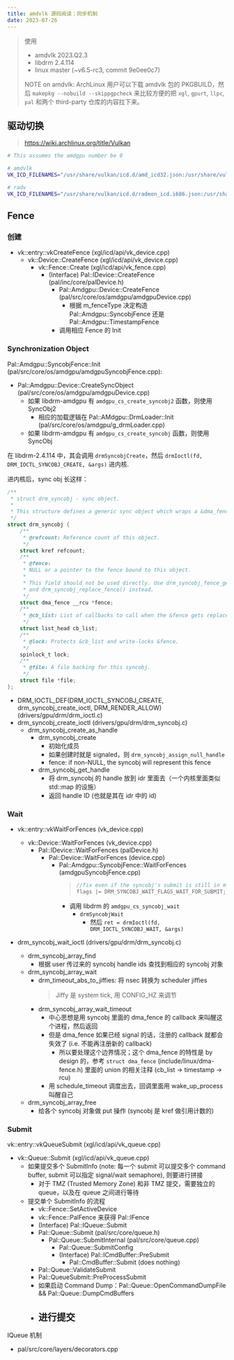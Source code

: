 ```yaml
---
title: amdvlk 源码阅读：同步机制
date: 2023-07-26
---
```


> 使用
> - amdvlk 2023.Q2.3
> - libdrm 2.4.114
> - linux master (~v6.5-rc3, commit 9e0ee0c7)
>
> NOTE on amdvlk: ArchLinux 用户可以下载 amdvlk 包的 PKGBUILD，然后 `makepkg --nobuild --skippgpcheck` 来比较方便的把 `xgl`, `gpurt`, `llpc`, `pal` 和两个 third-party 仓库的内容拉下来。

## 驱动切换

> https://wiki.archlinux.org/title/Vulkan

```bash
# This assumes the amdgpu number be 0

# amdvlk
VK_ICD_FILENAMES="/usr/share/vulkan/icd.d/amd_icd32.json:/usr/share/vulkan/icd.d/amd_icd64.json" vkcube --gpu_number 0

# radv
VK_ICD_FILENAMES="/usr/share/vulkan/icd.d/radeon_icd.i686.json:/usr/share/vulkan/icd.d/radeon_icd.x86_64.json" vkcube --gpu_number 0
```

## Fence

### 创建

- vk::entry::vkCreateFence (xgl/icd/api/vk_device.cpp)
  - vk::Device::CreateFence (xgl/icd/api/vk_device.cpp)
    - vk::Fence::Create (xgl/icd/api/vk_fence.cpp)
      - (Interface) Pal::IDevice::CreateFence (pal/inc/core/palDevice.h)
        - Pal::Amdgpu::Device::CreateFence (pal/src/core/os/amdgpu/amdgpuDevice.cpp)
          - 根据 m_fenceType 决定构造 Pal::Amdgpu::SyncobjFence 还是 Pal::Amdgpu::TimestampFence
        - 调用相应 Fence 的 Init


### Synchronization Object

Pal::Amdgpu::SyncobjFence::Init (pal/src/core/os/amdgpu/amdgpuSyncobjFence.cpp):
- Pal::Amdgpu::Device::CreateSyncObject (pal/src/core/os/amdgpu/amdgpuDevice.cpp)
  - 如果 libdrm-amdgpu 有 `amdgpu_cs_create_syncobj2` 函数，则使用 SyncObj2
    - 相应的加载逻辑在 Pal::AMdgpu::DrmLoader::Init (pal/src/core/os/amdgpu/g_drmLoader.cpp)
  - 如果 libdrm-amdgpu 有 `amdgpu_cs_create_syncobj` 函数，则使用 SyncObj

在 libdrm-2.4.114 中，其会调用 `drmSyncobjCreate`，然后 `drmIoctl(fd, DRM_IOCTL_SYNCOBJ_CREATE, &args)` 进内核.

进内核后，sync obj 长这样：

```c
/**
 * struct drm_syncobj - sync object.
 *
 * This structure defines a generic sync object which wraps a &dma_fence.
 */
struct drm_syncobj {
	/**
	 * @refcount: Reference count of this object.
	 */
	struct kref refcount;
	/**
	 * @fence:
	 * NULL or a pointer to the fence bound to this object.
	 *
	 * This field should not be used directly. Use drm_syncobj_fence_get()
	 * and drm_syncobj_replace_fence() instead.
	 */
	struct dma_fence __rcu *fence;
	/**
	 * @cb_list: List of callbacks to call when the &fence gets replaced.
	 */
	struct list_head cb_list;
	/**
	 * @lock: Protects &cb_list and write-locks &fence.
	 */
	spinlock_t lock;
	/**
	 * @file: A file backing for this syncobj.
	 */
	struct file *file;
};
```
- DRM_IOCTL_DEF(DRM_IOCTL_SYNCOBJ_CREATE, drm_syncobj_create_ioctl, DRM_RENDER_ALLOW) (drivers/gpu/drm/drm_ioctl.c)
- drm_syncobj_create_ioctl (drivers/gpu/drm/drm_syncobj.c)
  - drm_syncobj_create_as_handle
    - drm_syncobj_create
      - 初始化成员
      - 如果创建时就是 signaled，则 `drm_syncobj_assign_null_handle`
      - fence: if non-NULL, the syncobj will represent this fence
    - drm_syncobj_get_handle
      - 将 drm_syncobj 的 handle 放到 idr 里面去（一个内核里面类似 std::map 的设施）
      - 返回 handle ID (也就是其在 idr 中的 id)

### Wait

- vk::entry::vkWaitForFences (vk_device.cpp)
  - vk::Device::WaitForFences (vk_device.cpp)
    - Pal::IDevice::WaitForFences (palDevice.h)
	  - Pal::Device::WaitForFences (device.cpp)
	  	- Pal::Amdgpu::SyncobjFence::WaitForFences (amdgpuSyncobjFence.cpp)
		  > ```c
		  > //fix even if the syncobj's submit is still in m_batchedCmds.
		  > flags |= DRM_SYNCOBJ_WAIT_FLAGS_WAIT_FOR_SUBMIT;
		  > ```
		  - 调用 libdrm 的 `amdgpu_cs_syncobj_wait`
		  	- `drmSyncobjWait`
			  - 然后 `ret = drmIoctl(fd, DRM_IOCTL_SYNCOBJ_WAIT, &args)`


- drm_syncobj_wait_ioctl (drivers/gpu/drm/drm_syncobj.c)
  - drm_syncobj_array_find
	- 根据 user 传过来的 syncobj handle ids 查找到相应的 syncobj 对象
  - drm_syncobj_array_wait
    - drm_timeout_abs_to_jiffies: 将 nsec 转换为 scheduler jiffies
	  > Jiffy 是 system tick, 用 CONFIG_HZ 来调节
	- drm_syncobj_array_wait_timeout
	  - 中心思想是用 syncobj 里面的 dma_fence 的 callback 来叫醒这个进程，然后返回
	  - 但是 dma_fence 如果已经 signal 的话，注册的 callback 就都会失效了 (i.e. 不能再注册新的 callback)
	    - 所以要处理这个边界情况；这个 dma_fence 的特性是 by design 的，参考 `struct dma_fence` (include/linux/dma-fence.h) 里面的 union 的相关注释 (cb_list -> timestamp -> rcu)
	  - 用 schedule_timeout 调度出去，回调里面用 wake_up_process 叫醒自己
  - drm_syncobj_array_free
    - 给各个 syncobj 对象做 put 操作 (syncobj 是 kref 做引用计数的)

### Submit

vk::entry::vkQueueSubmit (xgl/icd/api/vk_queue.cpp)
- vk::Queue::Submit (xgl/icd/api/vk_queue.cpp)
  - 如果提交多个 SubmitInfo (note: 每一个 submit 可以提交多个 command buffer, submit 可以指定 signal/wait semaphore), 则要进行拼接
    - 对于 TMZ (Trusted Memory Zone) 和非 TMZ 提交，需要独立的 queue，以及在 queue 之间进行等待
  - 提交单个 SubmitInfo 的流程
	- vk::Fence::SetActiveDevice
	- vk::Fence::PalFence 来获得 Pal::IFence
	- (Interface) Pal::IQueue::Submit
	- Pal::Queue::Submit (pal/src/core/queue.h)
	  - Pal::Queue::SubmitInternal (pal/src/core/queue.cpp)
	    - Pal::Queue::SubmitConfig
		- (Interface) Pal::ICmdBuffer::PreSubmit
		  - Pal::CmdBuffer::Submit (does nothing)
	- Pal::Queue::ValidateSubmit
	- Pal::QueueSubmit::PreProcessSubmit
	- 如果启动 Command Dump：Pal::Queue::OpenCommandDumpFile && Pal::Queue::DumpCmdBuffers
	- 进行提交
	  - 

IQueue 机制
- pal/src/core/layers/decorators.cpp
